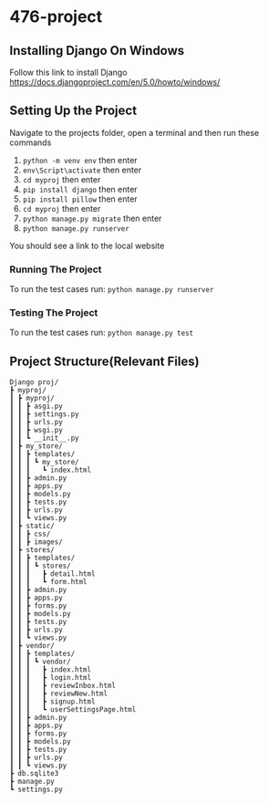 # 476-project

## Installing Django On Windows
Follow this link to install Django https://docs.djangoproject.com/en/5.0/howto/windows/

## Setting Up the Project
Navigate to the projects folder, open a terminal and then run these commands

1. `python -m venv env` then enter
2. `env\Script\activate` then enter
3. `cd myproj` then enter
4. `pip install django` then enter
5. `pip install pillow` then enter
6. `cd myproj` then enter
7. `python manage.py migrate` then enter
8. `python manage.py runserver`

You should see a link to the local website



### Running The Project
To run the test cases run: `python manage.py runserver` 

### Testing The Project
To run the test cases run: `python manage.py test` 


## Project Structure(Relevant Files)
```
Django proj/
┣ myproj/
┃ ┣ myproj/
┃ ┃ ┣ asgi.py
┃ ┃ ┣ settings.py
┃ ┃ ┣ urls.py
┃ ┃ ┣ wsgi.py
┃ ┃ ┗ __init__.py
┃ ┣ my_store/
┃ ┃ ┣ templates/
┃ ┃ ┃ ┗ my_store/
┃ ┃ ┃   ┗ index.html
┃ ┃ ┣ admin.py
┃ ┃ ┣ apps.py
┃ ┃ ┣ models.py
┃ ┃ ┣ tests.py
┃ ┃ ┣ urls.py
┃ ┃ ┗ views.py
┃ ┣ static/
┃ ┃ ┣ css/
┃ ┃ ┣ images/
┃ ┣ stores/
┃ ┃ ┣ templates/
┃ ┃ ┃ ┗ stores/
┃ ┃ ┃   ┣ detail.html
┃ ┃ ┃   ┗ form.html
┃ ┃ ┣ admin.py
┃ ┃ ┣ apps.py
┃ ┃ ┣ forms.py
┃ ┃ ┣ models.py
┃ ┃ ┣ tests.py
┃ ┃ ┣ urls.py
┃ ┃ ┗ views.py
┃ ┣ vendor/
┃ ┃ ┣ templates/
┃ ┃ ┃ ┗ vendor/
┃ ┃ ┃   ┣ index.html
┃ ┃ ┃   ┣ login.html
┃ ┃ ┃   ┣ reviewInbox.html
┃ ┃ ┃   ┣ reviewNew.html
┃ ┃ ┃   ┣ signup.html
┃ ┃ ┃   ┗ userSettingsPage.html
┃ ┃ ┣ admin.py
┃ ┃ ┣ apps.py
┃ ┃ ┣ forms.py
┃ ┃ ┣ models.py
┃ ┃ ┣ tests.py
┃ ┃ ┣ urls.py
┃ ┃ ┗ views.py
┣ db.sqlite3
┣ manage.py
┗ settings.py

```



